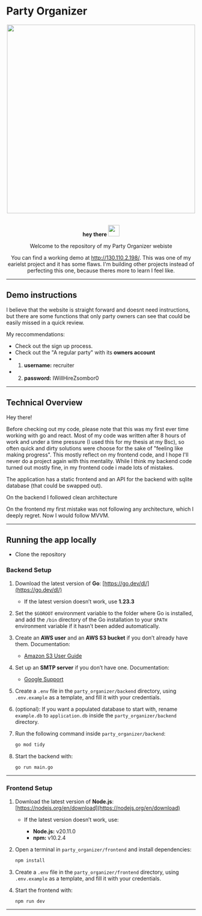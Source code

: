 # Party Organizer

<div id="header" align="center">
  <img src="https://user-images.githubusercontent.com/74038190/212750147-854a394f-fee9-4080-9770-78a4b7ece53f.gif" width="500">
<br><br><p>
  <strong>
    hey there
    <img src="https://media.giphy.com/media/hvRJCLFzcasrR4ia7z/giphy.gif" width="30px"/>
  </strong>
  <p/>
  <p>Welcome to the repository of my Party Organizer webiste<p/>
  <p>You can find a working demo at <a href="http://130.110.2.198/"> http://130.110.2.198/</a>. This was one of my earielst project and it has some flaws. I'm building other projects instead of perfecting this one, because theres more to learn I feel like. <p/>
</div>

---

## Demo instructions

I believe that the website is straight forward and doesnt need instructions, but there are some functions that only party owners can see that could be easily missed in a quick review.

My reccommendations:
 - Check out the sign up process.
 - Check out the "A regular party" with its **owners account**
 - 1. **username:** recruiter
 - 2. **password:** IWillHireZsombor0

---

## Technical Overview

Hey there!

Before checking out my code, please note that this was my first ever time working with go and react. Most of my code was written after 8 hours of work and under a time pressure (I used this for my thesis at my Bsc), so often quick and dirty solutions were choose for the sake of "feeling like making progress". This mostly reflect on my frontend code, and I hope I'll never do a project again with this mentality. While I think my backend code turned out mostly fine, in my frontend code i made lots of mistakes.

The application has a static frontend and an API for the backend with sqlite database (that could be swapped out). 

On the backend I followed clean architecture

On the frontend my first mistake was not following any architecture, which I deeply regret. Now I would follow MVVM.

---

## Running the app locally

- Clone the repository

### Backend Setup

1. Download the latest version of **Go**: [https://go.dev/dl/](https://go.dev/dl/)
   * If the latest version doesn’t work, use **1.23.3**
2. Set the `$GOROOT` environment variable to the folder where Go is installed, and add the `/bin` directory of the Go installation to your `$PATH` environment variable if it hasn’t been added automatically.
3. Create an **AWS user** and an **AWS S3 bucket** if you don’t already have them. Documentation:

    * [Amazon S3 User Guide](https://docs.aws.amazon.com/AmazonS3)
4. Set up an **SMTP server** if you don’t have one. Documentation:

    * [Google Support](https://support.google.com)
5. Create a `.env` file in the `party_organizer/backend` directory, using `.env.example` as a template, and fill it with your credentials.

6. (optional): If you want a populated database to start with, rename `example.db` to `application.db` inside the `party_organizer/backend` directory.

7. Run the following command inside `party_organizer/backend`:

   ```bash
   go mod tidy
   ```
8. Start the backend with:

   ```bash
   go run main.go
   ```

---

### Frontend Setup

1. Download the latest version of **Node.js**: [https://nodejs.org/en/download](https://nodejs.org/en/download)

    * If the latest version doesn’t work, use:

        * **Node.js:** v20.11.0
        * **npm:** v10.2.4
2. Open a terminal in `party_organizer/frontend` and install dependencies:

   ```bash
   npm install
   ```
3. Create a `.env` file in the `party_organizer/frontend` directory, using `.env.example` as a template, and fill it with your credentials.

4. Start the frontend with:

   ```bash
   npm run dev
   ```

---